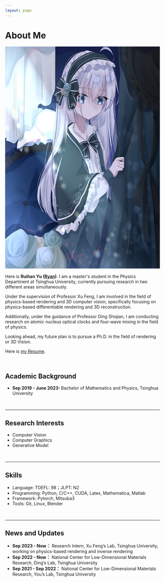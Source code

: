 ```yaml
---
layout: page
---
```


# About Me
<img src="/images/Ryan.jpg" class="floatpic" width="600" height="720">

Here is **Ruihan Yu ([Ryan](https://github.com/AuroraRyan0301/AuroraRyan0301.github.io/blob/main/file/CV_Yu_Ruihan_en.pdf))**.
I am a master's student in the Physics Department at Tsinghua University, currently pursuing research in two different areas simultaneously. 

Under the supervision of Professor Xu Feng, I am involved in the field of physics-based rendering and 3D computer vision, specifically focusing on physics-based differentiable rendering and 3D reconstruction.

Additionally, under the guidance of Professor Ding Shiqian, I am conducting research on atomic nucleus optical clocks and four-wave mixing in the field of physics.

Looking ahead, my future plan is to pursue a Ph.D. in the field of rendering or 3D Vision. 

Here is [my Resume](/file/CV_Yu_Ruihan_en.pdf).

<br>

## Academic Background

- **Sep 2019 - June 2023:** Bachelor of Mathematics and Physics, Tsinghua University

<br>

---

## Research Interests

- Computer Vision
- Computer Graphics
- Generative Model

<br>

---

## Skills

- Language: TOEFL: 98；JLPT: N2
- Programming: Python, C/C++, CUDA, Latex, Mathematica, Matlab 
- Framework: Pytorch, Mitsuba3
- Tools: Git, Linux, Blender



<br>

---

## News and Updates

- **Sep 2023 - Now：** Research Intern, Xu Feng’s Lab, Tsinghua University, working on physics-based rendering and inverse rendering
- **Sep 2022 - Now：** National Center for Low-Dimensional Materials Research, Ding’s Lab, Tsinghua University
- **Sep 2021 - Sep 2022：** National Center for Low-Dimensional Materials Research, You’s Lab, Tsinghua University

<br>
